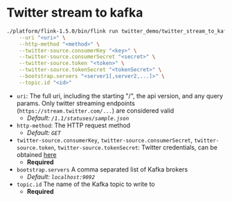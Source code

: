 # Twitter stream to kafka
```bash
./platform/flink-1.5.0/bin/flink run twitter_demo/twitter_stream_to_kafka/target/twitter_stream_to_kafka-0.1.jar \
    --uri "<uri>" \
    --http-method "<method>" \
    --twitter-source.consumerKey "<key>" \
    --twitter-source.consumerSecret "<secret>" \
    --twitter-source.token "<token>" \
    --twitter-source.tokenSecret "<tokenSecret>" \
    --bootstrap.servers "<server1[,server2,...]>" \
    --topic.id "<id>"
```
- `uri`: The full uri, including the starting "/", the api version, and any query params. Only twitter streaming endpoints (`https://stream.twitter.com/...`) are considered valid
    - _Default: `/1.1/statuses/sample.json`_
- `http-method`: The HTTP request method
    - _Default: `GET`_
- `twitter-source.consumerKey`, `twitter-source.consumerSecret`, `twitter-source.token`, `twitter-source.tokenSecret`: Twitter credentials, can be obtained [here](https://developer.twitter.com/en/docs/basics/authentication/guides/access-tokens.html)
    - **Required**
- `bootstrap.servers` A comma separated list of Kafka brokers
    - _Default: `localhost:9092`_
- `topic.id` The name of the Kafka topic to write to
    - **Required**